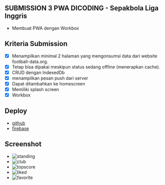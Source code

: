 ## SUBMISSION 3 PWA DICODING - Sepakbola Liga Inggris
- Membuat PWA dengan Workbox

## Kriteria Submission
- [x] Menampilkan minimal 2 halaman yang mengonsumsi data dari website football-data.org.
- [x] Tetap bisa dipakai meskipun status sedang offline (menerapkan cache).
- [x] CRUD dengan IndexedDb
- [x] menampilkan pesan push dari server
- [x] Dapat ditambahkan ke homescreen
- [x] Memiliki splash screen
- [x] Workbox

## Deploy
* [github](https://iqballa24.github.io)
* [firebase](https://epl-news-4a383.web.app/)

## Screenshot
* ![standing](https://user-images.githubusercontent.com/57162533/104830536-acb68d80-58b2-11eb-8a2c-fa04c08b8d58.PNG)
* ![club](https://user-images.githubusercontent.com/57162533/104830632-0fa82480-58b3-11eb-9e59-ece77f130f5f.PNG)
* ![topscore](https://user-images.githubusercontent.com/57162533/104830635-13d44200-58b3-11eb-86f1-f8a0d5c2423c.PNG)
* ![liked](https://user-images.githubusercontent.com/57162533/104830640-16369c00-58b3-11eb-9710-196b3b3a42b4.PNG)
* ![favorite](https://user-images.githubusercontent.com/57162533/104830641-1767c900-58b3-11eb-9a15-6830221808cb.PNG)
